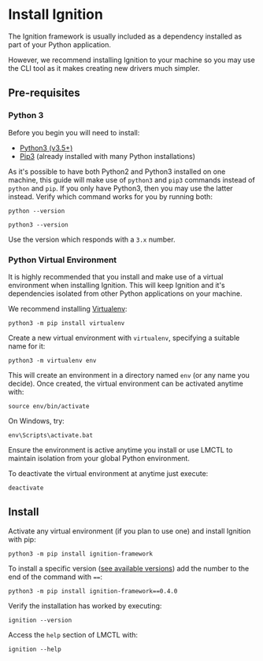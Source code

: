# Install Ignition

The Ignition framework is usually included as a dependency installed as part of your Python application. 

However, we recommend installing Ignition to your machine so you may use the CLI tool as it makes creating new drivers much simpler. 

## Pre-requisites

### Python 3

Before you begin you will need to install:

- <a href="https://www.python.org" target="_blank">Python3 (v3.5+)</a>
- <a href="https://pip.pypa.io/en/stable/installing/" target="_blank">Pip3</a> (already installed with many Python installations)

As it's possible to have both Python2 and Python3 installed on one machine, this guide will make use of `python3` and `pip3` commands instead of `python` and `pip`. If you only have Python3, then you may use the latter instead. Verify which command works for you by running both:

```
python --version

python3 --version
```

Use the version which responds with a `3.x` number.


### Python Virtual Environment

It is highly recommended that you install and make use of a virtual environment when installing Ignition. This will keep Ignition and it's dependencies isolated from other Python applications on your machine. 

We recommend installing <a href="https://virtualenv.pypa.io/en/latest/" target="_blank">Virtualenv</a>:

```
python3 -m pip install virtualenv
```

Create a new virtual environment with `virtualenv`, specifying a suitable name for it:

```
python3 -m virtualenv env
```

This will create an environment in a directory named `env` (or any name you decide). Once created, the virtual environment can be activated anytime with:

```
source env/bin/activate
```

On Windows, try:

```
env\Scripts\activate.bat
```

Ensure the environment is active anytime you install or use LMCTL to maintain isolation from your global Python environment.

To deactivate the virtual environment at anytime just execute:

```
deactivate
```

## Install

Activate any virtual environment (if you plan to use one) and install Ignition with pip:

```
python3 -m pip install ignition-framework
```

To install a specific version (<a href="https://pypi.org/project/ignition-framework/" target="_blank">see available versions</a>) add the number to the end of the command with `==`:

```
python3 -m pip install ignition-framework==0.4.0
```

Verify the installation has worked by executing:

```
ignition --version
```

Access the `help` section of LMCTL with:

```
ignition --help
```